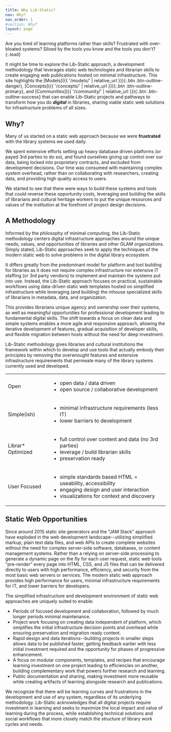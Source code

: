 ```yaml
---
title: Why Lib-Static?
nav: Why?
nav_order: 1
#section: Why?
layout: page
---
```


Are you tired of learning platforms rather than skills? 
Frustrated with over-bloated systems? 
Siloed by the tools you know and the tools you don't?
{:.lead}

It might be time to explore the Lib-Static approach, a development methodology that leverages static web technologies and librarian skills to create engaging web publications hosted on minimal infrastructure.
This site highlights the [Models]({{ '/models/' | relative_url }}){:.btn .btn-outline-danger}, [Concepts]({{ '/concepts/' | relative_url }}){:.btn .btn-outline-primary}, and [Communities]({{ '/community/' | relative_url }}){:.btn .btn-outline-success} that can enable Lib-Static projects and pathways to transform how you do **_digital_** in libraries, sharing viable static web solutions for infrastructure problems of all sizes.

## Why?

Many of us started on a static web approach because we were **frustrated** with the library systems we used daily.

We spent extensive efforts setting up heavy database driven platforms (or payed 3rd parties to do so), and found ourselves giving up control over our data, being locked into proprietary contracts, and excluded from development decisions.
Our time was consumed with maintaining complex system overhead, rather than on collaborating with researchers, creating data, and providing high quality access to users.

We started to see that there were ways to build these systems and tools that could reverse these opportunity costs, leveraging and building the skills of librarians and cultural heritage workers to put the unique resources and values of the institution at the forefront of project design decisions. 

## A Methodology

Informed by the philosophy of minimal computing, the Lib-Static methodology centers digital infrastructure approaches around the unique needs, values, and opportunities of libraries and other GLAM organizations.
Simply stated, Lib-Static approaches seek to apply the techniques of the modern static web to solve problems in the digital library ecosystem. 

It differs greatly from the predominant model for platform and tool building for libraries as it does not require complex infrastructure nor extensive IT staffing (or 3rd party vendors) to implement and maintain the systems put into use. 
Instead, the Lib-Static approach focuses on practical, sustainable workflows using data-driven static web templates hosted on simplified infrastructure while leveraging (and building) the inhouse specialized skills of librarians in metadata, data, and organization.

This provides librarians unique agency and ownership over their systems, as well as meaningful opportunities for professional development leading to fundamental digital skills. 
The shift towards a focus on clean data and simple systems enables a more agile and responsive approach, allowing the iterative development of features, gradual acquisition of developer skills, and flexible migration between hosts without the need for deep investment.

Lib-Static methodology gives libraries and cultural institutions the framework within which to develop and use tools that actually embody their principles by removing the overwrought features and extensive infrastructure requirements that permeate many of the library systems currently used and developed.

<table class="table table-bordered align-middle border-primary">
    <tr>
        <td class="text-center h4">Open</td>
        <td><ul class="my-2">
            <li>open data / data driven</li>
            <li>open source / collaborative development</li>
        </ul></td>
    </tr>
    <tr>
        <td class="text-center h4">Simple(ish)</td>
        <td><ul class="my-2">
            <li>minimal infrastructure requirements (less IT)</li>
            <li>lower barriers to development</li>
        </ul></td>
    </tr>
    <tr>
        <td class="text-center h4">Librar* Optimized</td>
        <td><ul class="my-2">
            <li>full control over content and data (no 3rd parties)</li>
            <li>leverage / build librarian skills</li>
            <li>preservation ready</li>
        </ul></td>
    </tr>
    <tr>
        <td class="text-center h4">User Focused</td>
        <td><ul class="my-2">
            <li>simple standards based HTML = useability, accessibility</li>
            <li>engaging design and user interaction</li>
            <li>visualizations for context and discovery</li>
        </ul></td>
    </tr>
</table>

## Static Web Opportunities

Since around 2015 static site generators and the "JAM Stack" approach have exploded in the web development landscape--utilizing simplified markup, plain text data files, and web APIs to create complete websites without the need for complex server-side software, databases, or content management systems. 
Rather than a relying on server-side processing to generate a dynamic page on the fly for each user request, static web tools "pre-render" every page into HTML, CSS, and JS files that can be delivered directly to users with high performance, efficiency, and security from the most basic web servers or services. 
The modern static web approach provides high performance for users, minimal infrastructure requirements for IT, and lower barriers for developers. 

The simplified infrastructure and development environment of static web approaches are uniquely suited to enable:

- Periods of focused development and collaboration, followed by much longer periods minimal maintenance.
- Project work focusing on creating data independent of platform, which simplifies the initial infrastructure decision points and overhead while ensuring preservation and migration ready content.
- Rapid design and data iterations--building projects in smaller steps allows data to be published faster, getting feedback earlier with less initial investment required and the opportunity for phases of progressive enhancement.
- A focus on modular components, templates, and recipes that encourage learning investment on one project leading to efficiencies on another, building complementary work that powers further research and learning.
- Public documentation and sharing, making investment more reusable while creating artifacts of learning alongside research and publications.

We recognize that there will be learning curves and frustrations in the development and use of any system, regardless of its underlying methodology. 
Lib-Static acknowledges that all digital projects require investment in learning and seeks to maximize the local impact and value of learning during the process, while establishing technical solutions and social workflows that more closely match the structure of library work cycles and needs. 
